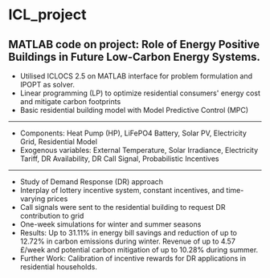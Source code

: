 # ICL_project
MATLAB code on project: Role of Energy Positive Buildings in Future Low-Carbon Energy Systems. 
--------------------------------------------------------------------------------------------------------------------------------
- Utilised ICLOCS 2.5 on MATLAB interface for problem formulation and IPOPT as solver.
- Linear programming (LP) to optimize residential consumers' energy cost and mitigate carbon footprints
- Basic residential building model with Model Predictive Control (MPC)
--------------------------------------------------------------------------------------------------------------------------------
- Components: Heat Pump (HP), LiFePO4 Battery, Solar PV, Electricity Grid, Residential Model
- Exogenous variables: External Temperature, Solar Irradiance, Electricity Tariff, DR Availability, DR Call Signal, Probabilistic Incentives
--------------------------------------------------------------------------------------------------------------------------------
- Study of Demand Response (DR) approach 
- Interplay of lottery incentive system, constant incentives, and time-varying prices
- Call signals were sent to the residential building to request DR contribution to grid
- One-week simulations for winter and summer seasons
- Results: Up to 31.11% in energy bill savings and reduction of up to 12.72% in carbon emissions during winter.
           Revenue of up to 4.57 £/week and potential carbon mitigation of up to 10.28% during summer. 
- Further Work: Calibration of incentive rewards for DR applications in residential households.
 
